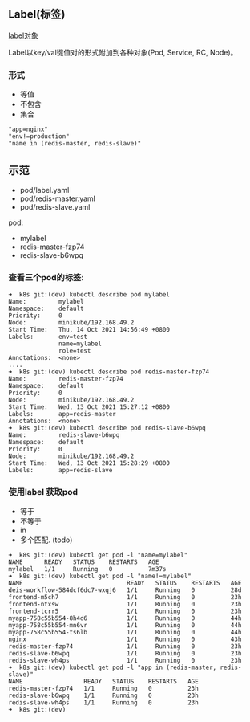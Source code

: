 ## Label(标签)
[label对象](https://kubernetes.io/zh/docs/concepts/overview/working-with-objects/labels/)

Label以key/val键值对的形式附加到各种对象(Pod, Service, RC, Node)。

### 形式
* 等值
* 不包含
* 集合

```
"app=nginx"
"env!=production"
"name in (redis-master, redis-slave)"
```

## 示范
* pod/label.yaml
* pod/redis-master.yaml
* pod/redis-slave.yaml

pod:
* mylabel
* redis-master-fzp74
* redis-slave-b6wpq

### 查看三个pod的标签:
```
➜  k8s git:(dev) kubectl describe pod mylabel
Name:         mylabel
Namespace:    default
Priority:     0
Node:         minikube/192.168.49.2
Start Time:   Thu, 14 Oct 2021 14:56:49 +0800
Labels:       env=test
              name=mylabel
              role=test
Annotations:  <none>
....
➜  k8s git:(dev) kubectl describe pod redis-master-fzp74
Name:         redis-master-fzp74
Namespace:    default
Priority:     0
Node:         minikube/192.168.49.2
Start Time:   Wed, 13 Oct 2021 15:27:12 +0800
Labels:       app=redis-master
Annotations:  <none>
➜  k8s git:(dev) kubectl describe pod redis-slave-b6wpq
Name:         redis-slave-b6wpq
Namespace:    default
Priority:     0
Node:         minikube/192.168.49.2
Start Time:   Wed, 13 Oct 2021 15:28:29 +0800
Labels:       app=redis-slave
```


### 使用label 获取pod
* 等于
* 不等于
* in
* 多个匹配. (todo)

```
➜  k8s git:(dev) kubectl get pod -l "name=mylabel"
NAME      READY   STATUS    RESTARTS   AGE
mylabel   1/1     Running   0          7m37s
➜  k8s git:(dev) kubectl get pod -l "name!=mylabel"
NAME                             READY   STATUS    RESTARTS   AGE
deis-workflow-584dcf6dc7-wxqj6   1/1     Running   0          28d
frontend-m5ch7                   1/1     Running   0          23h
frontend-ntxsw                   1/1     Running   0          23h
frontend-tcrr5                   1/1     Running   0          23h
myapp-758c55b554-8h4d6           1/1     Running   0          44h
myapp-758c55b554-mn6vr           1/1     Running   0          44h
myapp-758c55b554-ts6lb           1/1     Running   0          44h
nginx                            1/1     Running   0          43h
redis-master-fzp74               1/1     Running   0          23h
redis-slave-b6wpq                1/1     Running   0          23h
redis-slave-wh4ps                1/1     Running   0          23h
➜  k8s git:(dev) kubectl get pod -l "app in (redis-master, redis-slave)"
NAME                 READY   STATUS    RESTARTS   AGE
redis-master-fzp74   1/1     Running   0          23h
redis-slave-b6wpq    1/1     Running   0          23h
redis-slave-wh4ps    1/1     Running   0          23h
➜  k8s git:(dev)
```

